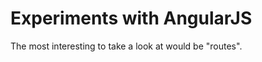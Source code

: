 Experiments with AngularJS
==========================
The most interesting to take a look at would be "routes".